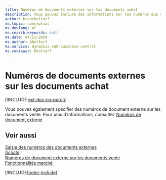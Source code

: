 ```yaml
---
title: Numéros de documents externes sur les documents achat
description: Vous pouvez inclure des informations sur les numéros que vos fournisseurs attribuent aux documents qu’ils vous envoient en utilisant le champ Numéro de document externe ou le champ Votre référence. Découvrez la différence entre les deux champs ici.
author: brentholtorf
ms.topic: conceptual
ms.devlang: al
ms.search.keywords: null
ms.date: 04/21/2024
ms.author: bholtorf
ms.service: dynamics-365-business-central
ms.reviewer: bholtorf
---
```

# <a name="external-document-numbers-on-purchase-documents"></a>Numéros de documents externes sur les documents achat

[!INCLUDE [ext-doc-no-purch](includes/ext-doc-no-purch.md)]

Vous pouvez également spécifier des numéros de document externe sur les documents vente. Pour plus d’informations, consultez [Numéros de document externe](sales-how-invoice-sales.md#external-document-numbers)

## <a name="see-also"></a>Voir aussi

[Saisie des numéros des documents externes](across-enter-external-document-numbers.md)  
[Achats](purchasing-manage-purchasing.md)  
[Numéros de document externe sur les documents vente](sales-how-invoice-sales.md#external-document-numbers)  
[Fonctionnalités marché](ui-across-business-areas.md)  

[!INCLUDE[footer-include](includes/footer-banner.md)]
